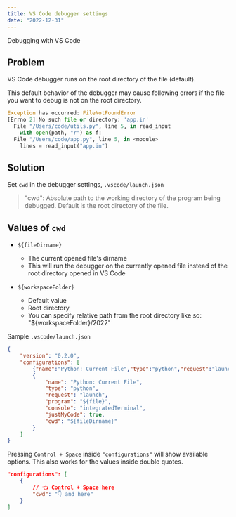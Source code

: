 ```yaml
---
title: VS Code debugger settings
date: "2022-12-31"
---
```


Debugging with VS Code

## Problem
VS Code debugger runs on the root directory of the file (default).

This default behavior of the debugger may cause following errors if the file you want to debug is not on the root directory.

```python
Exception has occurred: FileNotFoundError
[Errno 2] No such file or directory: 'app.in'
  File "/Users/code/utils.py", line 5, in read_input
    with open(path, "r") as f:
  File "/Users/code/app.py", line 5, in <module>
    lines = read_input("app.in")
```

## Solution
Set `cwd` in the debugger settings, `.vscode/launch.json`

> "cwd": Absolute path to the working directory of the program being debugged. Default is the root directory of the file.

## Values of `cwd`

- `${fileDirname}`
  - The current opened file's dirname
  - This will run the debugger on the currently opened file instead of the root directory opened in VS Code

- `${workspaceFolder}`
  - Default value
  - Root directory
  - You can specify relative path from the root directory like so: "${workspaceFolder}/2022"


Sample `.vscode/launch.json`

```json
{
    "version": "0.2.0",
    "configurations": [
        {"name":"Python: Current File","type":"python","request":"launch","program":"${file}","console":"integratedTerminal","justMyCode":true},
        {
            "name": "Python: Current File",
            "type": "python",
            "request": "launch",
            "program": "${file}",
            "console": "integratedTerminal",
            "justMyCode": true,
            "cwd": "${fileDirname}"
        }
    ]
}
```

Pressing `Control + Space` inside `"configurations"` will show available options. This also works for the values inside double quotes.

```json
"configurations": [
    {
        // 👈 Control + Space here
        "cwd": "👇 and here"
    }
]
```
